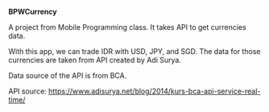 **BPWCurrency**

A project from Mobile Programming class. It takes API to get currencies data.

With this app, we can trade IDR with USD, JPY, and SGD. The data for those currencies are taken from API created by Adi Surya.

Data source of the API is from BCA.

API source: https://www.adisurya.net/blog/2014/kurs-bca-api-service-real-time/
